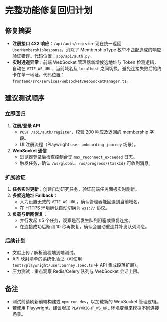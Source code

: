 # 完整功能修复回归计划

## 修复摘要
- **注册接口 422 响应**：`/api/auth/register` 现在统一返回 `UserMembershipResponse`，消除了 MembershipType 枚举不匹配造成的响应验证错误。代码位置：`app/api/auth.py`。
- **实时通道异常**：前端 WebSocket 管理器新增候选地址与 Token 检测逻辑，自动在 `VITE_WS_URL`、当前域名及 `localhost` 之间切换，避免连接失败后始终卡在单一地址。代码位置：`frontend/src/services/websocket/WebSocketManager.ts`。

## 建议测试顺序

### 立即回归
1. **注册/登录 API**
   - `POST /api/auth/register`，校验 200 响应及返回的 membership 字段。
   - UI 注册流程（Playwright `user onboarding journey` 场景）。
2. **WebSocket 通信**
   - 浏览器登录后检查控制台无 `max_reconnect_exceeded` 日志。
   - 触发任务，确认 `/ws/global`、`/ws/progress/{taskId}` 可收到消息。

### 扩展验证
1. **任务实时更新**：创建自动研究任务，验证前端任务面板实时刷新。
2. **多候选地址 Fallback**：
   - 人为设置无效的 `VITE_WS_URL`，确认管理器能回退到当前域名。
   - 在 HTTPS 环境确认自动切换为 `wss://` 协议。
3. **负载与断网恢复**：
   - 并行发起 ≥5 个任务，观察是否发生队列阻塞或重复连接。
   - 在连接成功后断网 10 秒再恢复，确认会自动重连并补发队列消息。

### 后续计划
- 文献上传 / 解析流程端到端测试。
- API 映射清单的系统化验证（可使用 `tests/playwright/userJourney.spec.ts` 中 API 集成段落扩展）。
- 压力测试：重点观察 Redis/Celery 队列与 WebSocket 会话上限。

## 备注
- 测试前请刷新前端构建或 `npm run dev`，以加载新的 WebSocket 管理逻辑。
- 若使用 Playwright，建议增加 `PLAYWRIGHT_WS_URL` 环境变量来模拟不同连接场景。
